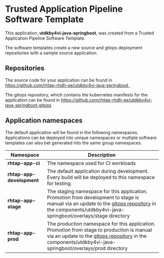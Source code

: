 # Trusted Application Pipeline Software Template

This application, **utdkby4vi-java-springboot**, was created from a Trusted Application Pipeline Software Template.

The software templates create a new source and gitops deployment repositories with a sample source application. 

## Repositories

The source code for your application can be found in [https://github.com/rhtap-rhdh-qe/utdkby4vi-java-springboot ](https://github.com/rhtap-rhdh-qe/utdkby4vi-java-springboot ).
 
The gitops repository, which contains the kubernetes manifests for the application can be found in 
[https://github.com/rhtap-rhdh-qe/utdkby4vi-java-springboot-gitops ](https://github.com/rhtap-rhdh-qe/utdkby4vi-java-springboot-gitops ) 

## Application namespaces 

The default application will be found in the following namespaces. Applications can be deployed into unique namespaces or multiple software templates can also bet generated into the same group namespaces.  

|  Namespace   |  Description   |  
| -------- | -------- |
| **rhtap-app-ci** | The namespace used for CI workloads |
| **rhtap-app-development** | The default application during development. Every build will be deployed to this namespace for testing. |
| **rhtap-app-stage** | The staging namespace for this application. Promotion from development to stage is manual via an update to the [gitops repository](https://github.com/rhtap-rhdh-qe/utdkby4vi-java-springboot-gitops ) in the components/utdkby4vi-java-springboot/overlays/stage directory |
| **rhtap-app-prod** | The production namespace for this application. Promotion from stage to production is manual via an update to the [gitops repository](https://github.com/rhtap-rhdh-qe/utdkby4vi-java-springboot-gitops ) in the components/utdkby4vi-java-springboot/overlays/prod directory |